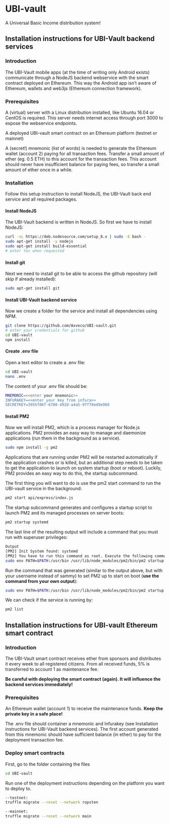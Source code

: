 # UBI-vault
A Universal Basic Income distribution system!


## Installation instructions for UBI-Vault backend services

### Introduction
The UBI-Vault mobile apps (at the time of writing only Android exists) communicate through a NodeJS backend webservice with the smart contract deployed on Ethereum. This way the Android app isn’t aware of Ethereum, wallets and web3js (Ethereum connection framework).

### Prerequisites
A (virtual) server with a Linux distribution installed, like Ubuntu 16.04 or CentOS is required. This server needs internet access through port 3000 to expose the webservice endpoints.

A deployed UBI-vault smart contract on an Ethereum platform (testnet or mainnet)

A (secret!) mnemonic (list of words) is needed to generate the Ethereum wallet (account 2) paying for all transaction fees.
Transfer a small amount of ether (eg. 0.5 ETH) to this account for the transaction fees. This account should never have  insufficient balance for paying fees, so transfer a small amount of ether once in a while.

### Installation
Follow this setup instruction to install NodeJS, the UBI-Vault back end service and all required packages.

#### Install NodeJS
The UBI-Vault backend is written in NodeJS. So first we have to install NodeJS:
```bash
curl -sL https://deb.nodesource.com/setup_8.x | sudo -E bash -
sudo apt-get install -y nodejs
sudo apt-get install build-essential  
# enter Yes when requested
```

#### Install git
Next we need to install git to be able to access the github repository (will skip if already installed):
```bash
sudo apt-get install git
```


#### Install UBI-Vault backend service
Now we create a folder for the service and install all dependencies using NPM. 
```bash
git clone https://github.com/Axveco/UBI-vault.git
# enter your credentials for github
cd UBI-vault
npm install
```

#### Create .env file
Open a text editor to create a .env file:
```bash
cd UBI-vault
nano .env
```

The content of your .env file should be:

```bash
MNEMONIC=<<enter your mnemonic>>
INFURAKEY=<<enter your key from infura>>
SECRETKEY=3955f06f-6708-492d-a4a5-97f70ed9e960
```



#### Install PM2
Now we will install PM2, which is a process manager for Node.js applications. PM2 provides an easy way to manage and daemonize applications (run them in the background as a service).

```bash
sudo npm install -g pm2
```

Applications that are running under PM2 will be restarted automatically if the application crashes or is killed, but an additional step needs to be taken to get the application to launch on system startup (boot or reboot). Luckily, PM2 provides an easy way to do this, the startup subcommand.

The first thing you will want to do is use the pm2 start command to run the UBI-vault service in the background:
```bash
pm2 start api/express/index.js
```

The startup subcommand generates and configures a startup script to launch PM2 and its managed processes on server boots:

```bash
pm2 startup systemd
```

The last line of the resulting output will include a command that you must run with superuser privileges:

```bash
Output
[PM2] Init System found: systemd
[PM2] You have to run this command as root. Execute the following command:
sudo env PATH=$PATH:/usr/bin /usr/lib/node_modules/pm2/bin/pm2 startup systemd -u sammy --hp /home/sammy
```

Run the command that was generated (similar to the output above, but with your username instead of sammy) to set PM2 up to start on boot (**use the command from your own output**):

```bash
sudo env PATH=$PATH:/usr/bin /usr/lib/node_modules/pm2/bin/pm2 startup systemd -u sammy --hp /home/sammy
```

We can check if the service is running by:
```bash
pm2 list
```


## Installation instructions for UBI-vault Ethereum smart contract

### Introduction
The UBI-Vault smart contract receives ether from sponsors and distributes it every week to all registered citizens. From all received funds, 5% is transferred to account 1 as maintenance fee. 

**Be careful with deploying the smart contract (again). It will influence the backend services immediately!**

### Prerequisites
An Ethereum wallet (account 1) to receive the maintenance funds. **Keep the private key in a safe place!**

The .env file should container a mnemonic and Infurakey (see Installation instructions for UBI-Vault backend services). The first account generated from this mnemonic should have sufficient balance (in ether) to pay for the deployment transaction fee.

### Deploy smart contracts
First, go to the folder containing the files
```bash
cd UBI-vault
```
Run one of the deployment instructions depending on the platform you want to deploy to.

```bash
--testnet:
truffle migrate --reset --network ropsten

--mainnet:
truffle migrate --reset --network main

```



